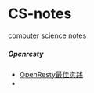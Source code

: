 # CS-notes
computer science notes

##### Openresty

- [OpenResty最佳实践](https://moonbingbing.gitbooks.io/openresty-best-practices/content/)
- 